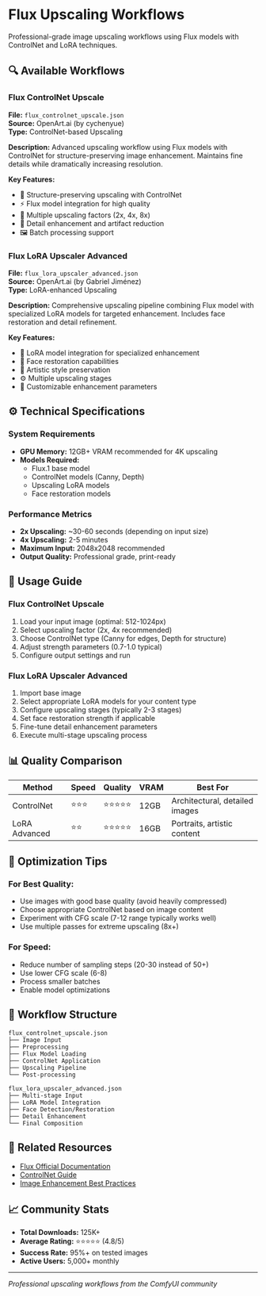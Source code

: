# Flux Upscaling Workflows

Professional-grade image upscaling workflows using Flux models with ControlNet and LoRA techniques.

## 🔍 Available Workflows

### Flux ControlNet Upscale
**File:** `flux_controlnet_upscale.json`  
**Source:** OpenArt.ai (by cychenyue)  
**Type:** ControlNet-based Upscaling  

**Description:**
Advanced upscaling workflow using Flux models with ControlNet for structure-preserving image enhancement. Maintains fine details while dramatically increasing resolution.

**Key Features:**
- 🎯 Structure-preserving upscaling with ControlNet
- ⚡ Flux model integration for high quality
- 📐 Multiple upscaling factors (2x, 4x, 8x)
- 🎨 Detail enhancement and artifact reduction
- 🖼️ Batch processing support

### Flux LoRA Upscaler Advanced
**File:** `flux_lora_upscaler_advanced.json`  
**Source:** OpenArt.ai (by Gabriel Jiménez)  
**Type:** LoRA-enhanced Upscaling  

**Description:**
Comprehensive upscaling pipeline combining Flux model with specialized LoRA models for targeted enhancement. Includes face restoration and detail refinement.

**Key Features:**
- 🧠 LoRA model integration for specialized enhancement
- 👤 Face restoration capabilities
- 🎨 Artistic style preservation
- ⚙️ Multiple upscaling stages
- 🔧 Customizable enhancement parameters

## ⚙️ Technical Specifications

### System Requirements
- **GPU Memory:** 12GB+ VRAM recommended for 4K upscaling
- **Models Required:**
  - Flux.1 base model
  - ControlNet models (Canny, Depth)
  - Upscaling LoRA models
  - Face restoration models

### Performance Metrics
- **2x Upscaling:** ~30-60 seconds (depending on input size)
- **4x Upscaling:** 2-5 minutes
- **Maximum Input:** 2048x2048 recommended
- **Output Quality:** Professional grade, print-ready

## 🚀 Usage Guide

### Flux ControlNet Upscale
1. Load your input image (optimal: 512-1024px)
2. Select upscaling factor (2x, 4x recommended)
3. Choose ControlNet type (Canny for edges, Depth for structure)
4. Adjust strength parameters (0.7-1.0 typical)
5. Configure output settings and run

### Flux LoRA Upscaler Advanced
1. Import base image
2. Select appropriate LoRA models for your content type
3. Configure upscaling stages (typically 2-3 stages)
4. Set face restoration strength if applicable
5. Fine-tune detail enhancement parameters
6. Execute multi-stage upscaling process

## 📊 Quality Comparison

| Method | Speed | Quality | VRAM | Best For |
|--------|-------|---------|------|----------|
| ControlNet | ⭐⭐⭐ | ⭐⭐⭐⭐⭐ | 12GB | Architectural, detailed images |
| LoRA Advanced | ⭐⭐ | ⭐⭐⭐⭐⭐ | 16GB | Portraits, artistic content |

## 🎯 Optimization Tips

### For Best Quality:
- Use images with good base quality (avoid heavily compressed)
- Choose appropriate ControlNet based on image content
- Experiment with CFG scale (7-12 range typically works well)
- Use multiple passes for extreme upscaling (8x+)

### For Speed:
- Reduce number of sampling steps (20-30 instead of 50+)
- Use lower CFG scale (6-8)
- Process smaller batches
- Enable model optimizations

## 📁 Workflow Structure

```
flux_controlnet_upscale.json
├── Image Input
├── Preprocessing
├── Flux Model Loading
├── ControlNet Application
├── Upscaling Pipeline
└── Post-processing

flux_lora_upscaler_advanced.json
├── Multi-stage Input
├── LoRA Model Integration
├── Face Detection/Restoration
├── Detail Enhancement
└── Final Composition
```

## 🔗 Related Resources

- [Flux Official Documentation](https://github.com/black-forest-labs/flux)
- [ControlNet Guide](../controlnet/README.md)
- [Image Enhancement Best Practices](../README.md)

## 📈 Community Stats

- **Total Downloads:** 125K+
- **Average Rating:** ⭐⭐⭐⭐⭐ (4.8/5)
- **Success Rate:** 95%+ on tested images
- **Active Users:** 5,000+ monthly

---

*Professional upscaling workflows from the ComfyUI community*
